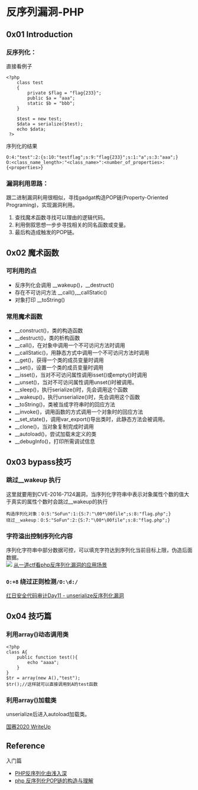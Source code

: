 # 反序列漏洞-PHP

## 0x01 Introduction

### 反序列化：
直接看例子   
```
<?php 
    class test
    {
        private $flag = "flag{233}";
        public $a = "aaa";
        static $b = "bbb";
    }

    $test = new test;
    $data = serialize($test);
    echo $data;
 ?>
```
序列化的结果   
```
O:4:"test":2:{s:10:"testflag";s:9:"flag{233}";s:1:"a";s:3:"aaa";}
O:<class_name_length>:"<class_name>":<number_of_properties>:{<properties>}
```

### 漏洞利用思路：
跟二进制漏洞利用很相似，寻找gadgat构造POP链(Property-Oriented Programing)，实现漏洞利用。    
1. 查找魔术函数寻找可以理由的逻辑代码。
2. 利用倒叙思想一步步寻找相关的同名函数或变量。
3. 最后构造成触发的POP链。



## 0x02 魔术函数
### 可利用的点

* 反序列化会调用   __wakeup()，__destruct()
* 存在不可访问方法 __call(),__callStatic()
* 对象打印  __toString()

### 常用魔术函数
* __construct()，类的构造函数 
* __destruct()，类的析构函数 
* __call()，在对象中调用一个不可访问方法时调用 
* __callStatic()，用静态方式中调用一个不可访问方法时调用 
* __get()，获得一个类的成员变量时调用 
* __set()，设置一个类的成员变量时调用 
* __isset()，当对不可访问属性调用isset()或empty()时调用 
* __unset()，当对不可访问属性调用unset()时被调用。 
* __sleep()，执行serialize()时，先会调用这个函数 
* __wakeup()，执行unserialize()时，先会调用这个函数 
* __toString()，类被当成字符串时的回应方法 
* __invoke()，调用函数的方式调用一个对象时的回应方法 
* __set_state()，调用var_export()导出类时，此静态方法会被调用。
* __clone()，当对象复制完成时调用 
* __autoload()，尝试加载未定义的类 
* __debugInfo()，打印所需调试信息



## 0x03 bypass技巧

### 跳过__wakeup 执行


这里就要用到CVE-2016-7124漏洞，当序列化字符串中表示对象属性个数的值大于真实的属性个数时会跳过__wakeup的执行
```
构造序列化对象：O:5:"SoFun":1:{S:7:"\00*\00file";s:8:"flag.php";}
绕过__wakeup：O:5:"SoFun":2:{S:7:"\00*\00file";s:8:"flag.php";}
```

### 字符溢出控制序列化内容

序列化字符串中部分数据可控，可以填充字符达到序列化当前目标上限，伪造后面数据。   
![](https://img2018.cnblogs.com/blog/1077935/201910/1077935-20191017112220979-1117655826.png)
[从一道ctf看php反序列化漏洞的应用场景](https://www.cnblogs.com/litlife/p/11690918.html)

### `O:+8` 绕过正则检测`/O:\d:/`


[红日安全代码审计Day11 - unserialize反序列化漏洞](https://xz.aliyun.com/t/2733)

## 0x04 技巧篇


### 利用array()动态调用类

```
<?php
class A{
    public function test(){
        echo "aaaa";
    }
}
$tr = array(new A(),"test");
$tr();//这样就可以直接调用到A的test函数
```

### 利用array()加载类
unserialize后进入autoload加载类。   

[国赛2020 WriteUp](https://blog.csdn.net/qq_42697109/article/details/108212765)



## Reference
入门篇
* [PHP反序列化由浅入深](https://xz.aliyun.com/t/3674)
* [php 反序列化POP链的构造与理解](https://blog.szfszf.top/tech/php-%E5%8F%8D%E5%BA%8F%E5%88%97%E5%8C%96pop%E9%93%BE%E7%9A%84%E6%9E%84%E9%80%A0%E4%B8%8E%E7%90%86%E8%A7%A3/)
